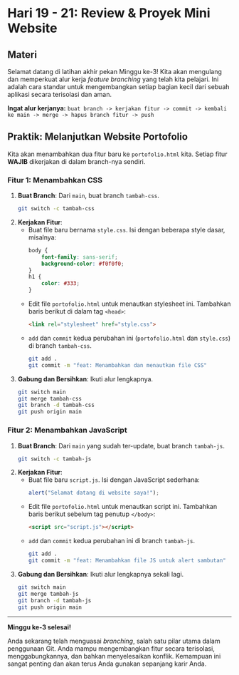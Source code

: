 # Hari 19 - 21: Review & Proyek Mini Website

## Materi

Selamat datang di latihan akhir pekan Minggu ke-3! Kita akan mengulang dan memperkuat alur kerja *feature branching* yang telah kita pelajari. Ini adalah cara standar untuk mengembangkan setiap bagian kecil dari sebuah aplikasi secara terisolasi dan aman.

**Ingat alur kerjanya:**
`buat branch -> kerjakan fitur -> commit -> kembali ke main -> merge -> hapus branch fitur -> push`

## Praktik: Melanjutkan Website Portofolio

Kita akan menambahkan dua fitur baru ke `portofolio.html` kita. Setiap fitur **WAJIB** dikerjakan di dalam branch-nya sendiri.

### **Fitur 1: Menambahkan CSS**

1.  **Buat Branch**: Dari `main`, buat branch `tambah-css`.
    ```bash
    git switch -c tambah-css
    ```
2.  **Kerjakan Fitur**:
    - Buat file baru bernama `style.css`. Isi dengan beberapa style dasar, misalnya:
      ```css
      body {
          font-family: sans-serif;
          background-color: #f0f0f0;
      }
      h1 {
          color: #333;
      }
      ```
    - Edit file `portofolio.html` untuk menautkan stylesheet ini. Tambahkan baris berikut di dalam tag `<head>`:
      ```html
      <link rel="stylesheet" href="style.css">
      ```
    - `add` dan `commit` kedua perubahan ini (`portofolio.html` dan `style.css`) di branch `tambah-css`.
      ```bash
      git add .
      git commit -m "feat: Menambahkan dan menautkan file CSS"
      ```
3.  **Gabung dan Bersihkan**: Ikuti alur lengkapnya.
    ```bash
    git switch main
    git merge tambah-css
    git branch -d tambah-css
    git push origin main
    ```

### **Fitur 2: Menambahkan JavaScript**

1.  **Buat Branch**: Dari `main` yang sudah ter-update, buat branch `tambah-js`.
    ```bash
    git switch -c tambah-js
    ```
2.  **Kerjakan Fitur**:
    - Buat file baru `script.js`. Isi dengan JavaScript sederhana:
      ```javascript
      alert("Selamat datang di website saya!");
      ```
    - Edit file `portofolio.html` untuk menautkan script ini. Tambahkan baris berikut sebelum tag penutup `</body>`:
      ```html
      <script src="script.js"></script>
      ```
    - `add` dan `commit` kedua perubahan ini di branch `tambah-js`.
      ```bash
      git add .
      git commit -m "feat: Menambahkan file JS untuk alert sambutan"
      ```
3.  **Gabung dan Bersihkan**: Ikuti alur lengkapnya sekali lagi.
    ```bash
    git switch main
    git merge tambah-js
    git branch -d tambah-js
    git push origin main
    ```

---
**Minggu ke-3 selesai!**

Anda sekarang telah menguasai *branching*, salah satu pilar utama dalam penggunaan Git. Anda mampu mengembangkan fitur secara terisolasi, menggabungkannya, dan bahkan menyelesaikan konflik. Kemampuan ini sangat penting dan akan terus Anda gunakan sepanjang karir Anda.